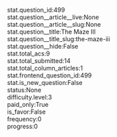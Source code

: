 stat.question_id:499  
stat.question__article__live:None  
stat.question__article__slug:None  
stat.question__title:The Maze III  
stat.question__title_slug:the-maze-iii  
stat.question__hide:False  
stat.total_acs:9  
stat.total_submitted:14  
stat.total_column_articles:1  
stat.frontend_question_id:499  
stat.is_new_question:False  
status:None  
difficulty.level:3  
paid_only:True  
is_favor:False  
frequency:0  
progress:0  
